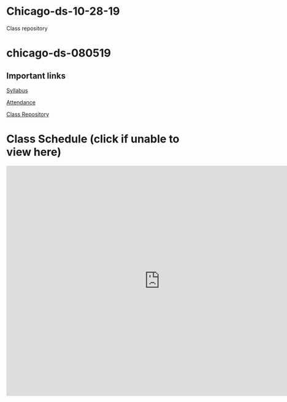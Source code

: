 # Chicago-ds-10-28-19
Class repository

# chicago-ds-080519


## Important links 

[Syllabus](https://drive.google.com/file/d/1GV1nO8scPDJ6YRjHhkZdivPyLsZ90CQx/view?usp=sharing)

[Attendance](https://docs.google.com/spreadsheets/d/1XooBQpwlSm_V6Rdgeg29jeqiJEwMVtB9TofZ49F_zZI/edit?ts=5d3b1607#gid=0)

[Class Repository](https://github.com/learn-co-students/Chicago-ds-10-28-19)

# Class Schedule (click if unable to view here)
<iframe src="https://calendar.google.com/calendar?cid=ZmxhdGlyb25zY2hvb2wuY29tX240dThydG9pYXYxam5vM2N0Y2llMDYwMjVnQGdyb3VwLmNhbGVuZGFyLmdvb2dsZS5jb20height=600&amp;wkst=1&amp;bgcolor=%23ffffff&amp;ctz=America%2FChicago&amp;src=ZmxhdGlyb25zY2hvb2wuY29tXzdlM2NnYmdoODJzMnBwM3ZnZjYxZjRlY2E0QGdyb3VwLmNhbGVuZGFyLmdvb2dsZS5jb20&amp;src=ZmxhdGlyb25zY2hvb2wuY29tX3Vuc2prcmtxajRzcWFwMzAwMGFqZ243NmFzQGdyb3VwLmNhbGVuZGFyLmdvb2dsZS5jb20&amp;color=%23039BE5&amp;color=%23616161&amp;mode=WEEK" style="border-width:0" width="800" height="600" frameborder="0" scrolling="no"></iframe>

